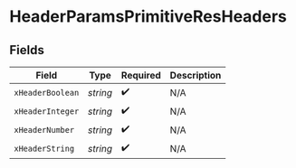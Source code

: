 # HeaderParamsPrimitiveResHeaders


## Fields

| Field              | Type               | Required           | Description        |
| ------------------ | ------------------ | ------------------ | ------------------ |
| `xHeaderBoolean`   | *string*           | :heavy_check_mark: | N/A                |
| `xHeaderInteger`   | *string*           | :heavy_check_mark: | N/A                |
| `xHeaderNumber`    | *string*           | :heavy_check_mark: | N/A                |
| `xHeaderString`    | *string*           | :heavy_check_mark: | N/A                |